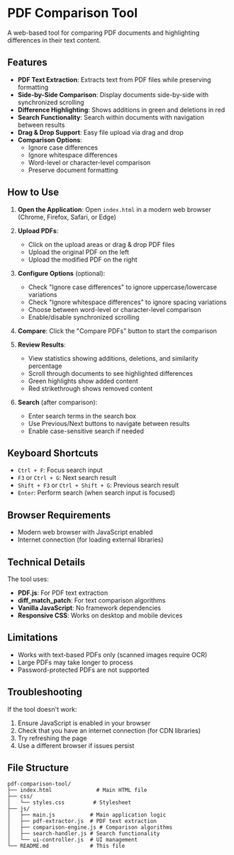 # PDF Comparison Tool

A web-based tool for comparing PDF documents and highlighting differences in their text content.

## Features

- **PDF Text Extraction**: Extracts text from PDF files while preserving formatting
- **Side-by-Side Comparison**: Display documents side-by-side with synchronized scrolling
- **Difference Highlighting**: Shows additions in green and deletions in red
- **Search Functionality**: Search within documents with navigation between results
- **Drag & Drop Support**: Easy file upload via drag and drop
- **Comparison Options**:
  - Ignore case differences
  - Ignore whitespace differences
  - Word-level or character-level comparison
  - Preserve document formatting

## How to Use

1. **Open the Application**: Open `index.html` in a modern web browser (Chrome, Firefox, Safari, or Edge)

2. **Upload PDFs**: 
   - Click on the upload areas or drag & drop PDF files
   - Upload the original PDF on the left
   - Upload the modified PDF on the right

3. **Configure Options** (optional):
   - Check "Ignore case differences" to ignore uppercase/lowercase variations
   - Check "Ignore whitespace differences" to ignore spacing variations
   - Choose between word-level or character-level comparison
   - Enable/disable synchronized scrolling

4. **Compare**: Click the "Compare PDFs" button to start the comparison

5. **Review Results**:
   - View statistics showing additions, deletions, and similarity percentage
   - Scroll through documents to see highlighted differences
   - Green highlights show added content
   - Red strikethrough shows removed content

6. **Search** (after comparison):
   - Enter search terms in the search box
   - Use Previous/Next buttons to navigate between results
   - Enable case-sensitive search if needed

## Keyboard Shortcuts

- `Ctrl + F`: Focus search input
- `F3` or `Ctrl + G`: Next search result
- `Shift + F3` or `Ctrl + Shift + G`: Previous search result
- `Enter`: Perform search (when search input is focused)

## Browser Requirements

- Modern web browser with JavaScript enabled
- Internet connection (for loading external libraries)

## Technical Details

The tool uses:
- **PDF.js**: For PDF text extraction
- **diff_match_patch**: For text comparison algorithms
- **Vanilla JavaScript**: No framework dependencies
- **Responsive CSS**: Works on desktop and mobile devices

## Limitations

- Works with text-based PDFs only (scanned images require OCR)
- Large PDFs may take longer to process
- Password-protected PDFs are not supported

## Troubleshooting

If the tool doesn't work:
1. Ensure JavaScript is enabled in your browser
2. Check that you have an internet connection (for CDN libraries)
3. Try refreshing the page
4. Use a different browser if issues persist

## File Structure

```
pdf-comparison-tool/
├── index.html              # Main HTML file
├── css/
│   └── styles.css         # Stylesheet
├── js/
│   ├── main.js           # Main application logic
│   ├── pdf-extractor.js  # PDF text extraction
│   ├── comparison-engine.js # Comparison algorithms
│   ├── search-handler.js # Search functionality
│   └── ui-controller.js  # UI management
└── README.md             # This file
```